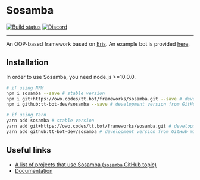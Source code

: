 # Sosamba
[![Build status][azp badge]][azp] [![Discord][discord shield]][discord invite]
<hr>

An OOP-based framework based on [Eris]. An example bot is provided [here](https://owo.codes/tt.bot/frameworks/sosamba/-/tree/master/example).

## Installation
In order to use Sosamba, you need node.js \>=10.0.0.
```sh
# if using NPM
npm i sosamba --save # stable version
npm i git+https://owo.codes/tt.bot/frameworks/sosamba.git --save # development version
npm i github:tt-bot-dev/sosamba --save # development version from GitHub mirror

# if using Yarn
yarn add sosamba # stable version
yarn add git+https://owo.codes/tt.bot/frameworks/sosamba.git # development version
yarn add github:tt-bot-dev/sosamba # development version from GitHub mirror
```

## Useful links
- [A list of projects that use Sosamba (`sosamba` GitHub topic)](https://github.com/topics/sosamba)
- [Documentation][docs]

[azp badge]: https://owo.codes/tt.bot/frameworks/sosamba/badges/master/pipeline.svg
[azp]: https://owo.codes/tt.bot/frameworks/sosamba/-/pipelines
[docs]: https://tt.bot.owo.codes/frameworks/sosamba
[Eris]: https://github.com/abalabahaha/eris
[discord shield]: https://discordapp.com/api/guilds/195865382039453697/widget.png?style=shield
[discord invite]: https://discord.gg/pGN5dMq
